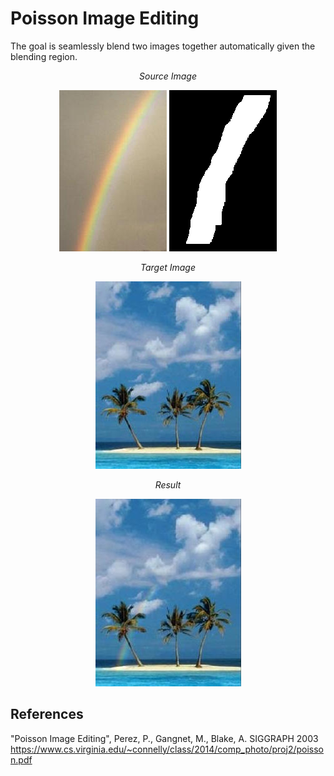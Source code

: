 # Poisson Image Editing
The goal is seamlessly blend two images together automatically given the blending region.
<p align="center"><i>Source Image</i></p>
<p align="center">
  <img src="source_2.jpg">
  <img src="mask_2.bmp">
</p>
<p align="center"><i>Target Image</i></p>
<p align="center">
<img src="target_2.jpg">
</p>
<p align="center"><i>Result</i></p>
<p align="center">
<img src="blended.jpg">
</p>

## References
"Poisson Image Editing", Perez, P., Gangnet, M., Blake, A. SIGGRAPH 2003 https://www.cs.virginia.edu/~connelly/class/2014/comp_photo/proj2/poisson.pdf

